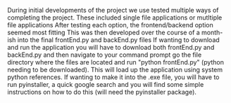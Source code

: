 During initial developments of the project we use tested multiple ways of completing the project.
  These included single file applications or mutltiple file applications
  After testing each option, the frontend/backend option seemed most fitting 
  This was then developed over the course of a month-ish into the final frontEnd.py and backEnd.py files
  If wanting to download and run the application you will have to download both frontEnd.py and backEnd.py and then navigate to your
    command prompt go the file directory where the files are located and run "python frontEnd.py" (python needing to be downloaded). This will load up the application using system python
    references. If wanting to make it into the .exe file, you will have to run pyinstaller, a quick google search and you will find some simple instructions on how to do this (will need the pyinstaller package).
    
